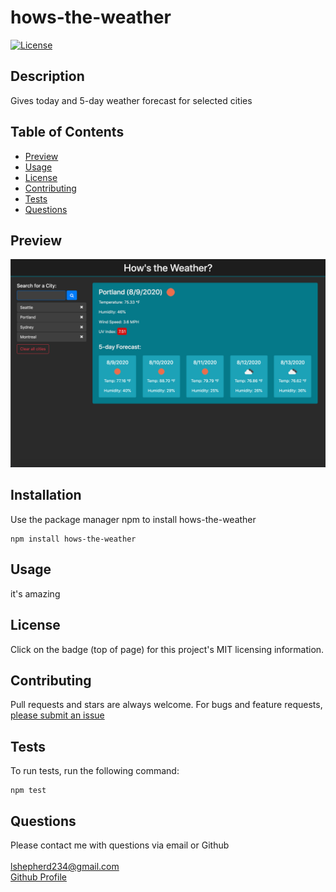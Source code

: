 
# hows-the-weather
[![License](https://img.shields.io/badge/License-MIT-yellow.svg)](https://opensource.org/licenses/MIT)  

## Description
Gives today and 5-day weather forecast for selected cities

## Table of Contents
- [Preview](#preview)
- [Usage](#usage)
- [License](#license)
- [Contributing](#contributing)
- [Tests](#tests)
- [Questions](#questions)

## Preview
![hows-the-weather](../Assets/weather-preview.png)

## Installation
Use the package manager npm to install hows-the-weather  
<pre><code>npm install hows-the-weather</code></pre>

## Usage
it's amazing

## License  
Click on the badge (top of page) for this project's MIT licensing information.

## Contributing
Pull requests and stars are always welcome. For bugs and feature requests, [please submit an issue](https://github.com/ShepLT1/hows-the-weather/issues/new)

## Tests  
To run tests, run the following command:
<pre><code>npm test</pre></code>

## Questions
Please contact me with questions via email or Github  
<br>
lshepherd234@gmail.com  
[Github Profile](https://github.com/ShepLT1)